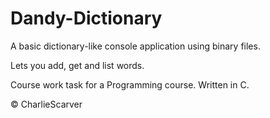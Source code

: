 # Dandy-Dictionary

A basic dictionary-like console application using binary files.

Lets you add, get and list words.

Course work task for a Programming course. Written in C.

© CharlieScarver
